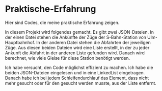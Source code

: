 # Praktische-Erfahrung
Hier sind Codes, die meine praktische Erfahrung zeigen.

In diesem Projekt wird folgendes gemacht. Es gibt zwei JSON-Dateien. In der einen Datei stehen die Ankünfte der Züge der S-Bahn-Station von Ulm-Hauptbahnhof. In der anderen Datei stehen die Abfahrten der jeweiligen Züge. Aus diesen beiden Dateien wird eine Liste erstellt, in der zu jeder Ankunft die Abfahrt in der anderen Liste gefunden wird. Danach wird berechnet, wie viele Gleise für diese Station benötigt werden. 

Ich habe versucht, den Code möglichst effizient zu machen. Ich habe die beiden JSON-Dateien eingelesen und in eine LinkedList eingetragen. Danach habe ich bei jedem Schleifendurchlauf das Element, dass nicht mehr gesucht oder für den gesucht werden musste, aus der Liste entfernt.
